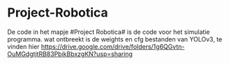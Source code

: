 # Project-Robotica
De code in het mapje #Project Robotica# is de code voor het simulatie programma.
wat ontbreekt is de weights en cfg bestanden van YOLOv3, te vinden hier https://drive.google.com/drive/folders/1g6QGvtn-OuMGdgtjtRB83PbikBbxzgKN?usp=sharing
